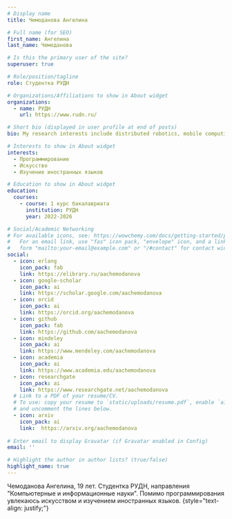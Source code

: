 ```yaml
---
# Display name
title: Чемоданова Ангелина

# Full name (for SEO)
first_name: Ангелина
last_name: Чемоданова

# Is this the primary user of the site?
superuser: true

# Role/position/tagline
role: Студентка РУДН

# Organizations/Affiliations to show in About widget
organizations:
  - name: РУДН
    url: https://www.rudn.ru/

# Short bio (displayed in user profile at end of posts)
bio: My research interests include distributed robotics, mobile computing and programmable matter.

# Interests to show in About widget
interests:
  - Программирование
  - Искусство
  - Изучение иностранных языков

# Education to show in About widget
education:
  courses:
    - course: 1 курс бакалавриата 
      institution: РУДН
      year: 2022-2026

# Social/Academic Networking
# For available icons, see: https://wowchemy.com/docs/getting-started/page-builder/#icons
#   For an email link, use "fas" icon pack, "envelope" icon, and a link in the
#   form "mailto:your-email@example.com" or "/#contact" for contact widget.
social:
  - icon: erlang 
    icon_pack: fab
    link: https://elibrary.ru/aachemodanova
  - icon: google-scholar
    icon_pack: ai
    link: https://scholar.google.com/aachemodanova
  - icon: orcid
    icon_pack: ai
    link: https://orcid.org/aachemodanova
  - icon: github
    icon_pack: fab
    link: https://github.com/aachemodanova
  - icon: mindeley
    icon_pack: ai
    link: https://www.mendeley.com/aachemodanova
  - icon: academia
    icon_pack: ai
    link: https://www.academia.edu/aachemodanova
  - icon: researchgate
    icon_pack: ai
    link: https://www.researchgate.net/aachemodanova
  # Link to a PDF of your resume/CV.
  # To use: copy your resume to `static/uploads/resume.pdf`, enable `ai` icons in `params.yaml`,
  # and uncomment the lines below.
  - icon: arxiv
    icon_pack: ai
    link:  https://arxiv.org/aachemodanova
    
# Enter email to display Gravatar (if Gravatar enabled in Config)
email: ''

# Highlight the author in author lists? (true/false)
highlight_name: true
---
```


Чемоданова Ангелина, 19 лет. Студентка РУДН, направления "Компьютерные и информационные науки". Помимо программирования увлекаюсь искусством и изучением иностранных языков.
{style="text-align: justify;"}
